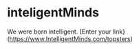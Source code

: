 # inteligentMinds
We were born intelligent.
[Enter your link}(https://www.IntelligentMinds.com/topsters)
